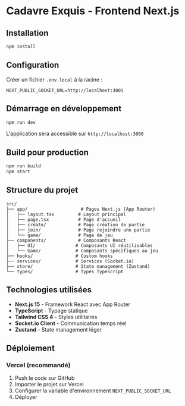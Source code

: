# Cadavre Exquis - Frontend Next.js

## Installation

```bash
npm install
```

## Configuration

Créer un fichier `.env.local` à la racine :

```env
NEXT_PUBLIC_SOCKET_URL=http://localhost:3001
```

## Démarrage en développement

```bash
npm run dev
```

L'application sera accessible sur `http://localhost:3000`

## Build pour production

```bash
npm run build
npm start
```

## Structure du projet

```
src/
├── app/                    # Pages Next.js (App Router)
│   ├── layout.tsx         # Layout principal
│   ├── page.tsx           # Page d'accueil
│   ├── create/            # Page création de partie
│   ├── join/              # Page rejoindre une partie
│   └── game/              # Page de jeu
├── components/            # Composants React
│   ├── UI/               # Composants UI réutilisables
│   └── Game/             # Composants spécifiques au jeu
├── hooks/                # Custom hooks
├── services/             # Services (Socket.io)
├── store/                # State management (Zustand)
└── types/                # Types TypeScript
```

## Technologies utilisées

- **Next.js 15** - Framework React avec App Router
- **TypeScript** - Typage statique
- **Tailwind CSS 4** - Styles utilitaires
- **Socket.io Client** - Communication temps réel
- **Zustand** - State management léger

## Déploiement

### Vercel (recommandé)

1. Push le code sur GitHub
2. Importer le projet sur Vercel
3. Configurer la variable d'environnement `NEXT_PUBLIC_SOCKET_URL`
4. Déployer